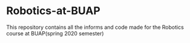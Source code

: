 # Robotics-at-BUAP
This repository contains all the informs and code made for the Robotics course at BUAP(spring 2020 semester) 
